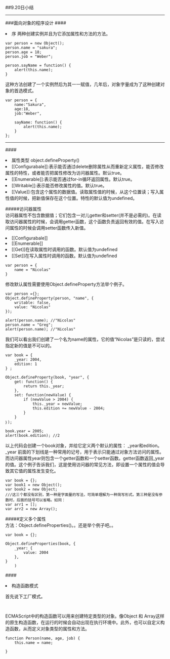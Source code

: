 ##9.20日小结
*****
###面向对象的程序设计
####<li>序
两种创建实例并且为它添加属性和方法的方法。

```
var person = new Object();
person.name = "sakura";
person.age = 18;
person.job = "Weber";

person.sayName = function() {
	alert(this.name);
}
```
这种方法创建了一个实例然后为其一一赋值，几年后，对象字量成为了这种创建对象的首选模式。

```
var person = {
	name:"Sakura",
	age:18,
	job:"Weber",
	
	sayName: function() {
		alert(this.name);
	}
};
```

****
####<li>属性类型
object.defineProperty()
</br><li>[[Configurabale]]:表示能否通过delete删除属性从而重新定义属性，能否修改属性的特性，或者能否把属性修改为访问器属性。默认true。
</br><li>[[Enumerable]]:表示能否通过for-in循环返回属性。默认true。
</br><li>[[Writable]]:表示能否修改属性的值。默认true。
</br><li>[[Value]]:包含这个属性的数据值。读取属性值的时候，从这个位置读；写入属性值的时候，把新值保存在这个位置。特性的默认值为undefined。

#####访问器属性</br>
访问器属性不包含数据值；它们包含一对儿getter和setter(并不是必需的)。在读取访问器属性的时候，会调用getter函数，这个函数负责返回有效的值。在写入访问属性的时候会调用setter函数传入新值。
</br><li>[[Configurabale]]
</br><li>[[Enumerable]]
</br><li>[[Get]]在读取属性时调用的函数。默认值为undefined
</br><li>[[Set]]在写入属性时调用的函数。默认值为undefined

```
var person = {
	name = "Nicolas"
}

```
修改默认属性需要使用Object.defineProperty方法举个例子。

```
var person ={};
Object.defineProperty(person, "name", {
	writable: false,
	value: "Nicolas"
});

alert(person.name); //"Nicolas"
person.name = "Greg";
alert(person.name); //"Nicolas" 

```
我们可以看出我们创建了一个名为name的属性，它的值“Nicolas”是只读的，尝试指定新的值是不可以的。

```
var book = {
	_year: 2004,
	edition: 1
} ;

Object.defineProperty(book, "year", {
	get: function() {
		return this._year;
	},
	set: function(newValue) {
		if (newValue > 2004) {
			this._year = newValue;
			this.edition += newValue - 2004;
		}
	}
｝);

book.year = 2005;
alert(book.edition); //2
```
以上代码会创建一个book对象，并给它定义两个默认的属性： _year和edition。 _year 前面的下划线是一种常用的记号，用于表示只能通过对象方法访问的属性。而访问器属性year则包含一个getter函数和一个setter函数。getter函数返回_year的值。这个例子告诉我们，这是使用访问器的常见方法，即设置一个属性的值会导致其它值的属性发生变化。

```
var book = {};
var book1 = new Object();
var book2 = new Object;
///这三个都没有区别，第一种是字面量的写法，可简单理解为一种简写形式。第三种是没有参数时，后面的括号可以省略。如同：
var arr1 = [];
var arr2 = new Array();
```
#####定义多个属性</br>
方法：Object.defineProperties()。。还是举个例子吧。。

```
var book = {};

Object.defineProperties(book, {
	_year: {
		value: 2004
	},
}
	)
```

####<li>构造函数模式

首先说下工厂模式。</br>

```


```
ECMAScript中的构造函数可以用来创建特定类型的对象。像Object 和 Array这样的原生构造函数，在运行的时候会自动出现在执行环境中。此外，也可以自定义构造函数，从而定义对象类型的属性和方法。

```
function Person(name, age, job) {
	this.name = name;

}
```